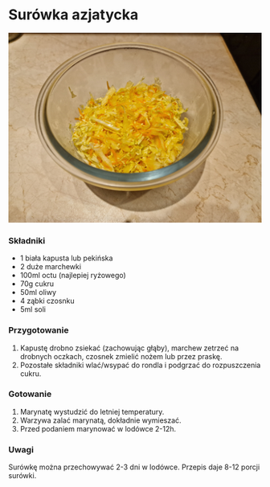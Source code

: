 # Surówka azjatycka

![Zdjęcie dania](Surowka_azjatycka.jpg)

### Składniki
- 1 biała kapusta lub pekińska
- 2 duże marchewki
- 100ml octu (najlepiej ryżowego)
- 70g cukru
- 50ml oliwy
- 4 ząbki czosnku
- 5ml soli

### Przygotowanie
1. Kapustę drobno zsiekać (zachowując głąby), marchew zetrzeć na drobnych oczkach, czosnek zmielić nożem lub przez praskę.
2. Pozostałe składniki wlać/wsypać do rondla i podgrzać do rozpuszczenia cukru.

### Gotowanie
1. Marynatę wystudzić do letniej temperatury.
2. Warzywa zalać marynatą, dokładnie wymieszać.
3. Przed podaniem marynować w lodówce 2-12h.

### Uwagi
Surówkę można przechowywać 2-3 dni w lodówce.
Przepis daje 8-12 porcji surówki.
